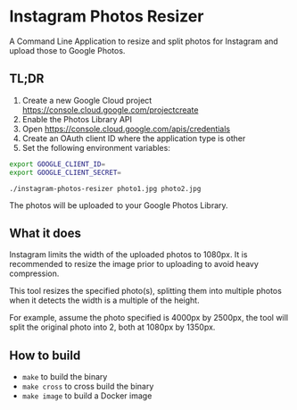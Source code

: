 # Instagram Photos Resizer

A Command Line Application to resize and split photos for Instagram and upload those to Google Photos.

## TL;DR

1. Create a new Google Cloud project https://console.cloud.google.com/projectcreate
1. Enable the Photos Library API
1. Open https://console.cloud.google.com/apis/credentials
1. Create an OAuth client ID where the application type is other
1. Set the following environment variables:

```sh
export GOOGLE_CLIENT_ID=
export GOOGLE_CLIENT_SECRET=
```

```
./instagram-photos-resizer photo1.jpg photo2.jpg
```

The photos will be uploaded to your Google Photos Library. 

## What it does

Instagram limits the width of the uploaded photos to 1080px.
It is recommended to resize the image prior to uploading to avoid heavy compression.

This tool resizes the specified photo(s), splitting them into multiple photos when it detects the width is a multiple of the height.

For example, assume the photo specified is 4000px by 2500px, the tool will split the original photo into 2, both at 1080px by 1350px.

## How to build

* `make` to build the binary
* `make cross` to cross build the binary
* `make image` to build a Docker image